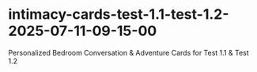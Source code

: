# intimacy-cards-test-1.1-test-1.2-2025-07-11-09-15-00
Personalized Bedroom Conversation &amp; Adventure Cards for Test 1.1 &amp; Test 1.2
